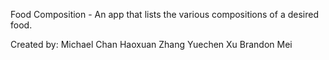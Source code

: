 Food Composition - An app that lists the various compositions of a desired food.

Created by:
Michael Chan
Haoxuan Zhang
Yuechen Xu
Brandon Mei
